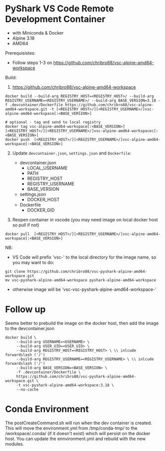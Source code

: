 # PyShark VS Code Remote Development Container 
 - with Miniconda & Docker
 - Alpine 3.18
 - AMD64

Prerequisistes:
 - Follow steps 1-3 on https://github.com/chribro88/vsc-alpine-amd64-workspace

Build:
1. https://github.com/chribro88/vsc-alpine-amd64-workspace

```
docker build --build-arg REGISTRY_HOST=<REGISTRY_HOST>/ --build-arg REGISTRY_USERNAME=<REGISTRY_USERNAME>/ --build-arg BASE_VERSION=3.18 -f .devcontainer/Dockerfile https://github.com/chribro88/vsc-alpine-amd64-workspace.git -t [<REGISTRY_HOST>/][<REGISTRY_USERNAME>/]vsc-alpine-amd64-workspace[:<BASE_VERSION>]

# optional - tag and send to local registry
docker tag vsc-alpine-amd64-workspace[:<BASE_VERSION>] [<REGISTRY_HOST>/][<REGISTRY_USERNAME>/]vsc-alpine-amd64-workspacec[:<BASE_VERSION>]
docker push  [<REGISTRY_HOST>/][<REGISTRY_USERNAME>/]vsc-alpine-amd64-workspace[:<BASE_VERSION>]
```

2. Update `devcontainer.json`, `settings.json` and `Dockerfile`:
   - devcontainer.json
     - LOCAL_USERNAME
     - PATH
     - REGISTRY_HOST
     - REGISTRY_USERNAME
     - BASE_VERSION
   - settings.json
     - DOCKER_HOST
   - Dockerfile
     - DOCKER_GID

3. Reopen container in vscode (you may need image on local docker host so pull if not)
```
docker pull  [<REGISTRY_HOST>/][<REGISTRY_USERNAME>/]vsc-alpine-amd64-workspace[:<BASE_VERSION>]
```

NB:
  - VS Code will prefix 'vsc-' to the local directory for the image name, so you may want to do: 
```
git clone https://github.com/chribro88/vsc-pyshark-alpine-amd64-workspace.git
mv vsc-pyshark-alpine-amd64-workspace pyshark-alpine-amd64-workspace
```
  - otherwise image will be 'vsc-vsc-pyshark-alpine-amd64-workspace-<some hash>'

 # Follow up
 Seems better to prebuild the image on the docker host, then add the image to the devcontainer.json
 
 ```
 docker build \
	  --build-arg USERNAME=<USERNAME> \
	  --build-arg USER_UID=<USER_UID> \
	  --build-arg REGISTRY_HOST=<REGISTRY_HOST> \ \\ inlcude forwardslash ('/')
	  --build-arg REGISTRY_USERNAME=<REGISTRY_USERNAME> \ \\ inlcude forwardslash ('/')
	  --build-arg BASE_VERSION=<BASE_VERSION> \
	  -f .devcontainer/Dockerfile \
	  https://github.com/chribro88/vsc-pyshark-alpine-amd64-workspace.git \
	  -t vsc-pyshark-alpine-amd64-workspace:3.18 \
	  --no-cache
 ```
# Conda Environment
The postCreateCommand.sh will run when the dev container is created. This will move the environment.yml from /tmp/conda-tmp/ to the /workspace/.conda/ (if it doesn't exist) which will persist on the docker host. You can update the ennvironment.yml and rebuild with the new modules.
